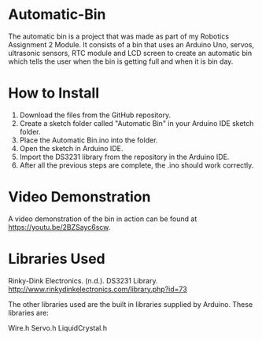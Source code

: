 # Automatic-Bin

The automatic bin is a project that was made as part of my Robotics Assignment 2 Module. It consists of a bin that uses an Arduino Uno, servos, ultrasonic sensors, RTC module and LCD screen
to create an automatic bin which tells the user when the bin is getting full and when it is bin day.

# How to Install

1. Download the files from the GitHub repository.
2. Create a sketch folder called "Automatic Bin" in your Arduino IDE sketch folder.
3. Place the Automatic Bin.ino into the folder.
4. Open the sketch in Arduino IDE.
5. Import the DS3231 library from the repository in the Arduino IDE.
6. After all the previous steps are complete, the .ino should work correctly.

# Video Demonstration

A video demonstration of the bin in action can be found at https://youtu.be/2BZSayc6scw.

# Libraries Used

Rinky-Dink Electronics. (n.d.). DS3231 Library. http://www.rinkydinkelectronics.com/library.php?id=73

The other libraries used are the built in libraries supplied by Arduino. These libraries are:

Wire.h
Servo.h
LiquidCrystal.h
